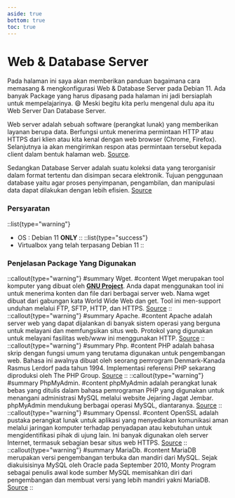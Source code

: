 ```yaml
---
aside: true
bottom: true
toc: true
---
```



# Web & Database Server
Pada halaman ini saya akan memberikan panduan bagaimana cara memasang & mengkonfigurasi Web & Database Server pada Debian 11. Ada banyak Package yang harus dipasang pada halaman ini jadi bersiaplah untuk mempelajarinya. :smile: Meski begitu kita perlu mengenal dulu apa itu Web Server Dan Database Server.

Web server adalah sebuah software (perangkat lunak) yang memberikan layanan berupa data. Berfungsi untuk menerima permintaan HTTP atau HTTPS dari klien atau kita kenal dengan web browser (Chrome, Firefox). Selanjutnya ia akan mengirimkan respon atas permintaan tersebut kepada client dalam bentuk halaman web. [Source](https://www.dicoding.com/blog/apa-itu-web-server-dan-fungsinya/). 

Sedangkan Database Server adalah suatu koleksi data yang terorganisir dalam format tertentu dan disimpan secara elektronik. Tujuan penggunaan database yaitu agar proses penyimpanan, pengambilan, dan manipulasi data dapat dilakukan dengan lebih efisien. [Source](https://www.dicoding.com/blog/developers-yuk-kenalan-dengan-apa-itu-database-server/)

### Persyaratan
::list{type="warning"}
- OS : Debian 11 **ONLY**
::
::list{type="success"}
- Virtualbox yang telah terpasang Debian 11
::

### Penjelasan Package Yang Digunakan

::callout{type="warning"}
#summary
Wget.
#content
Wget merupakan tool komputer yang dibuat oleh [**GNU Project**](https://www.gnu.org/). Anda dapat menggunakan tool ini untuk menerima konten dan file dari berbagai server web. Nama wget dibuat dari gabungan kata World Wide Web dan get. Tool ini men-support unduhan melalui FTP, SFTP, HTTP, dan HTTPS. [Source](https://www.hostinger.co.id/tutorial/wget-command)
::
::callout{type="warning"}
#summary
Apache.
#content
Apache adalah server web yang dapat dijalankan di banyak sistem operasi yang berguna untuk melayani dan memfungsikan situs web. Protokol yang digunakan untuk melayani fasilitas web/www ini menggunakan HTTP. [Source](https://id.wikipedia.org/wiki/Apache_HTTP_Server)
::
::callout{type="warning"}
#summary
Php.
#content
PHP adalah bahasa skrip dengan fungsi umum yang terutama digunakan untuk pengembangan web. Bahasa ini awalnya dibuat oleh seorang pemrogram Denmark-Kanada Rasmus Lerdorf pada tahun 1994. Implementasi referensi PHP sekarang diproduksi oleh The PHP Group. [Source](https://id.wikipedia.org/wiki/PHP)
::
::callout{type="warning"}
#summary
PhpMyAdmin.
#content
phpMyAdmin adalah perangkat lunak bebas yang ditulis dalam bahasa pemrograman PHP yang digunakan untuk menangani administrasi MySQL melalui website Jejaring Jagat Jembar. phpMyAdmin mendukung berbagai operasi MySQL, diantaranya. [Source](https://id.wikipedia.org/wiki/PhpMyAdmin)
::
::callout{type="warning"}
#summary
Openssl.
#content
OpenSSL adalah pustaka perangkat lunak untuk aplikasi yang menyediakan komunikasi aman melalui jaringan komputer terhadap penyadapan atau kebutuhan untuk mengidentifikasi pihak di ujung lain. Ini banyak digunakan oleh server Internet, termasuk sebagian besar situs web HTTPS. [Source](https://en.wikipedia.org/wiki/OpenSSL)
::
::callout{type="warning"}
#summary
MariaDb.
#content
MariaDB merupakan versi pengembangan terbuka dan mandiri dari MySQL. Sejak diakuisisinya MySQL oleh Oracle pada September 2010, Monty Program sebagai penulis awal kode sumber MySQL memisahkan diri dari pengembangan dan membuat versi yang lebih mandiri yakni MariaDB. [Source](https://id.wikipedia.org/wiki/MariaDB)
::
